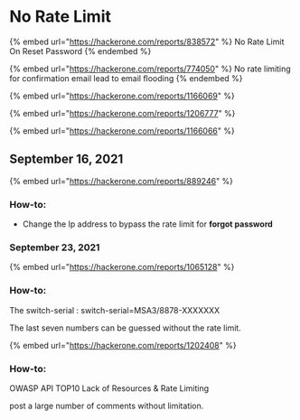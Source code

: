 # No Rate Limit

{% embed url="https://hackerone.com/reports/838572" %}
No Rate Limit On Reset Password
{% endembed %}



{% embed url="https://hackerone.com/reports/774050" %}
No rate limiting for confirmation email lead to email flooding
{% endembed %}

{% embed url="https://hackerone.com/reports/1166069" %}

{% embed url="https://hackerone.com/reports/1206777" %}



{% embed url="https://hackerone.com/reports/1166066" %}





## September 16, 2021&#x20;

{% embed url="https://hackerone.com/reports/889246" %}

### How-to:

* Change the Ip address to bypass the rate limit for **forgot password**



### September 23, 2021

{% embed url="https://hackerone.com/reports/1065128" %}

### How-to:

The switch-serial : switch-serial=MSA3/8878-XXXXXXX

The last seven numbers can be guessed without the rate limit.

&#x20;

{% embed url="https://hackerone.com/reports/1202408" %}

### How-to:

&#x20;OWASP API TOP10 Lack of Resources & Rate Limiting

post a large number of comments without limitation.

